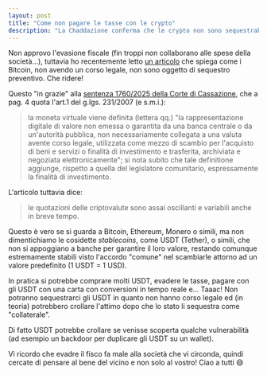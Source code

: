 ```yaml
---
layout: post
title: "Come non pagare le tasse con le crypto"
description: "La Chaddazione conferma che le crypto non sono sequestrabili preventivamente: vittoria per i cryptobros!"
---
```


Non approvo l'evasione fiscale (fin troppi non collaborano alle spese della società...), tuttavia ho recentemente letto [un articolo](https://www.brocardi.it/notizie-giuridiche/come-pagare-tasse-investire-bitcoin-evita-sequestro-preventivo-ecco/5012.html) che spiega come i Bitcoin, non avendo un corso legale, non sono oggetto di sequestro preventivo. Che ridere!

Questo "in grazie" alla [sentenza 1760/2025 della Corte di Cassazione](https://i2.res.24o.it/pdf2010/S24/Documenti/2025/01/16/AllegatiPDF/P_1760_2025_SENTENZA.pdf), che a pag. 4 quota l'art.1 del g.lgs. 231/2007 (e s.m.i.):

> la moneta virtuale viene definita (lettera qq.) "la rappresentazione digitale di valore non emessa o garantita da una banca centrale o da un'autorità pubblica, non necessariamente collegata a una valuta avente corso legale, utilizzata come mezzo di scambio per l'acquisto di beni e servizi o finalità di investimento e trasferita, archiviata e negoziata elettronicamente"; si nota subito che tale definitione aggiunge, rispetto a quella del legislatore comunitario, espressamente la finalità di investimento.

L'articolo tuttavia dice:

> le quotazioni delle criptovalute sono assai oscillanti e variabili anche in breve tempo.

Questo è vero se si guarda a Bitcoin, Ethereum, Monero o simili, ma non dimentichiamo le cosidette *stablecoins*, come USDT (Tether), o simili, che non si appoggiano a banche per garantire il loro valore, restando comunque estremamente stabili visto l'accordo "comune" nel scambiarle attorno ad un valore predefinito (1 USDT = 1 USD).

In pratica si potrebbe comprare molti USDT, evadere le tasse, pagare con gli USDT con una carta con conversioni in tempo reale e... Taaac! Non potranno sequestrarci gli USDT in quanto non hanno corso legale ed (in teoria) potrebbero crollare l'attimo dopo che lo stato li sequestra come "collaterale".

Di fatto USDT potrebbe crollare se venisse scoperta qualche vulnerabilità (ad esempio un backdoor per duplicare gli USDT su un wallet).

Vi ricordo che evadre il fisco fa male alla società che vi circonda, quindi cercate di pensare al bene del vicino e non solo al vostro! Ciao a tutti :smile: